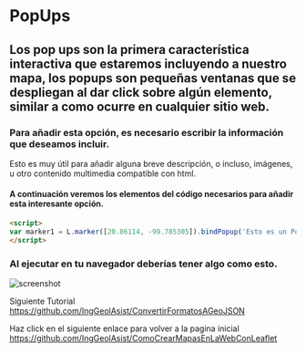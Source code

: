 # PopUps
## Los pop ups son la primera característica interactiva que estaremos incluyendo a nuestro mapa, los popups son pequeñas ventanas que se despliegan al dar click sobre algún elemento, similar a como ocurre en cualquier sitio web.

### Para añadir esta opción, es necesario escribir la información que deseamos incluir. 
Esto es muy útil para añadir alguna breve descripción, o incluso, imágenes, u otro contenido multimedia compatible con html.

#### A continuación veremos los elementos del código necesarios para añadir esta interesante opción.

``` html
<script>	
var marker1 = L.marker([20.86114, -99.785305]).bindPopup('Esto es un PopUp').addTo(map);
</script>
```
### Al ejecutar en tu navegador deberías tener algo como esto.

![screenshot](https://raw.githubusercontent.com/sampach95/PopUps/master/img/popups.png )

Siguiente Tutorial https://github.com/IngGeolAsist/ConvertirFormatosAGeoJSON

Haz click en el siguiente enlace para volver a la pagina inicial
https://github.com/IngGeolAsist/ComoCrearMapasEnLaWebConLeaflet
